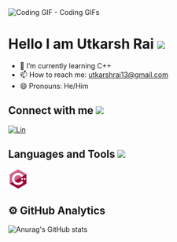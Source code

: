 <img src="https://c.tenor.com/2uyENRmiUt0AAAAC/coding.gif" width="518" height="387.97991967871485" alt="Coding GIF - Coding GIFs" style="max-width: 518px; user-select: auto;">

# Hello I am Utkarsh Rai <img src="https://raw.githubusercontent.com/MartinHeinz/MartinHeinz/master/wave.gif" width="30px" style="max-width: 100%; user-select: auto;">

- 🌱 I’m currently learning C++ 
- 📫 How to reach me: utkarshrai13@gmail.com
- 😄 Pronouns: He/Him

## Connect with me <img src="https://raw.githubusercontent.com/ShahriarShafin/ShahriarShafin/main/Assets/handshake.gif" width="100px" style="max-width: 100%; user-select: auto;">
[![Lin](https://raw.githubusercontent.com/rahulbanerjee26/githubAboutMeGenerator/main/icons/linked-in-alt.svg)](https://www.linkedin.com/in/utkarsh-rai-943777224/)


## Languages and Tools <img src="https://camo.githubusercontent.com/beb64ff21c883e318e4f5db5231c2ba4175705bea1c9249e82a41ab375db4f75/68747470733a2f2f6d65646961322e67697068792e636f6d2f6d656469612f51737347456d706b79454f684243623765312f67697068792e6769663f6369643d656366303565343761306e336769316266716e74716d6f62386739616964316f796a327772336473336d67373030626c267269643d67697068792e676966" width="32px" data-canonical-src="https://media2.giphy.com/media/QssGEmpkyEOhBCb7e1/giphy.gif?cid=ecf05e47a0n3gi1bfqntqmob8g9aid1oyj2wr3ds3mg700bl&amp;rid=giphy.gif" style="max-width: 100%; user-select: auto;">
<p>
  <img src = "https://raw.githubusercontent.com/devicons/devicon/master/icons/cplusplus/cplusplus-original.svg" height = "40px"/>
</p>

## ⚙️ GitHub Analytics
![Anurag's GitHub stats](https://github-readme-stats.vercel.app/api?username=Ultimateutkarsh11&show_icons=true&theme=radical)

